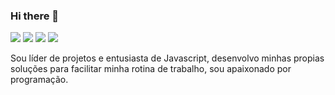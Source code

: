 ### Hi there 👋

<!--HTML-->
<img src="https://img.shields.io/badge/HTML5-E34F26?style=for-the-badge&logo=html5&logoColor=white">
<!--CSS-->
<img src="https://img.shields.io/badge/CSS3-1572B6?style=for-the-badge&logo=css3&logoColor=white">
<!--JS-->
<img src="https://img.shields.io/badge/JavaScript-F7DF1E?style=for-the-badge&logo=javascript&logoColor=black">
<!--NODE-->
<img src="https://img.shields.io/badge/Node.js-43853D?style=for-the-badge&logo=node.js&logoColor=white">


Sou líder de projetos e entusiasta de Javascript, desenvolvo minhas propias soluções para facilitar minha rotina de trabalho, sou apaixonado por programação.
